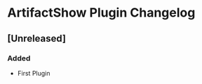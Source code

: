 <!-- Keep a Changelog guide -> https://keepachangelog.com -->

# ArtifactShow Plugin Changelog

## [Unreleased]
### Added
- First Plugin
